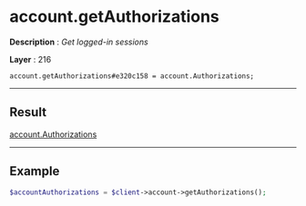# account.getAuthorizations

**Description** : *Get logged\-in sessions*

**Layer** : 216

```tl
account.getAuthorizations#e320c158 = account.Authorizations;
```

---

## Result

[account.Authorizations](type/account.Authorizations)

---

## Example

```php
$accountAuthorizations = $client->account->getAuthorizations();
```